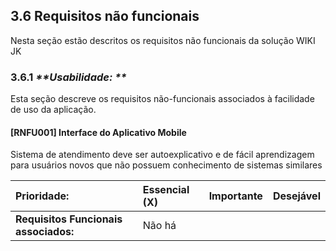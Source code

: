 ## 3.6 Requisitos não funcionais

Nesta seção estão descritos os requisitos não funcionais da solução WIKI JK

### 3.6.1 _**Usabilidade: **_

Esta seção descreve os requisitos não-funcionais associados à facilidade de uso da aplicação.

#### \[RNFU001\] Interface do Aplicativo Mobile

Sistema de atendimento deve ser autoexplicativo e de fácil aprendizagem para usuários novos que não possuem conhecimento de sistemas similares

| **Prioridade:** | Essencial \(X\) | Importante | Desejável |
| :--- | :--- | :--- | :--- |
| **Requisitos Funcionais associados:** | Não há |  |  |

### 



